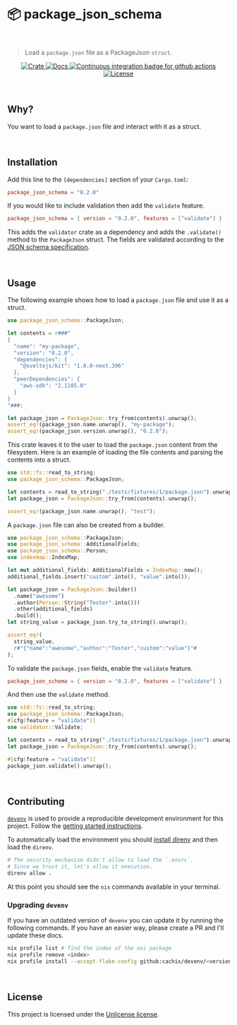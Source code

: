 # 📦️ package_json_schema

<br />

> Load a `package.json` file as a PackageJson `struct`.

<p align="center">
  <a href="https://crates.io/crates/package_json_schema">
    <img src="https://img.shields.io/crates/v/package_json_schema.svg" alt="Crate" title="Crate" />
  </a>
  <a href="https://docs.rs/package_json_schema">
    <img src="https://docs.rs/package_json_schema/badge.svg" alt="Docs" title="Docs" />
  </a>
  <a href="https://github.com/ifiokjr/package_json_schema/actions?query=workflow:ci">
    <img src="https://github.com/ifiokjr/package_json_schema/workflows/ci/badge.svg?branch=main" alt="Continuous integration badge for github actions" title="CI Badge" />
  </a>
  <a href="https://opensource.org/license/unlicense">
    <img src="https://img.shields.io/badge/license-Unlicence-blue.svg" alt="License" title="License" />
  </a>
</p>

<br />

## Why?

You want to load a `package.json` file and interact with it as a struct.

<br />

## Installation

Add this line to the `[dependencies]` section of your `Cargo.toml`:

```toml
package_json_schema = "0.2.0"
```

If you would like to include validation then add the `validate` feature.

```toml
package_json_schema = { version = "0.2.0", features = ["validate"] }
```

This adds the `validator` crate as a dependency and adds the `.validate()` method to the `PackageJson` struct. The fields are validated according to the [JSON schema specification](https://json.schemastore.org/package.json).

<br />

## Usage

The following example shows how to load a `package.json` file and use it as a struct.

```rust
use package_json_schema::PackageJson;

let contents = r###"
{
  "name": "my-package",
  "version": "0.2.0",
  "dependencies": {
    "@sveltejs/kit": "1.0.0-next.396"
  },
  "peerDependencies": {
    "aws-sdk": "2.1185.0"
  }
}
"###;

let package_json = PackageJson::try_from(contents).unwrap();
assert_eq!(package_json.name.unwrap(), "my-package");
assert_eq!(package_json.version.unwrap(), "0.2.0");
```

This crate leaves it to the user to load the `package.json` content from the filesystem. Here is an example of loading the file contents and parsing the contents into a struct.

```rust
use std::fs::read_to_string;
use package_json_schema::PackageJson;

let contents = read_to_string("./tests/fixtures/1/package.json").unwrap();
let package_json = PackageJson::try_from(contents).unwrap();

assert_eq!(package_json.name.unwrap(), "test");
```

A `package.json` file can also be created from a builder.

```rust
use package_json_schema::PackageJson;
use package_json_schema::AdditionalFields;
use package_json_schema::Person;
use indexmap::IndexMap;

let mut additional_fields: AdditionalFields = IndexMap::new();
additional_fields.insert("custom".into(), "value".into());

let package_json = PackageJson::builder()
  .name("awesome")
  .author(Person::String("Tester".into()))
  .other(additional_fields)
  .build();
let string_value = package_json.try_to_string().unwrap();

assert_eq!(
  string_value,
  r#"{"name":"awesome","author":"Tester","custom":"value"}"#
);
```

To validate the `package.json` fields, enable the `validate` feature.

```toml
package_json_schema = { version = "0.2.0", features = ["validate"] }
```

And then use the `validate` method.

```rust
use std::fs::read_to_string;
use package_json_schema::PackageJson;
#[cfg(feature = "validate")]
use validator::Validate;

let contents = read_to_string("./tests/fixtures/1/package.json").unwrap();
let package_json = PackageJson::try_from(contents).unwrap();

#[cfg(feature = "validate")]
package_json.validate().unwrap();
```

<br />

## Contributing

[`devenv`](https://devenv.sh/) is used to provide a reproducible development environment for this project. Follow the [getting started instructions](https://devenv.sh/getting-started/).

To automatically load the environment you should [install direnv](https://devenv.sh/automatic-shell-activation/) and then load the `direnv`.

```bash
# The security mechanism didn't allow to load the `.envrc`.
# Since we trust it, let's allow it execution.
direnv allow .
```

At this point you should see the `nix` commands available in your terminal.

### Upgrading `devenv`

If you have an outdated version of `devenv` you can update it by running the following commands. If you have an easier way, please create a PR and I'll update these docs.

```bash
nix profile list # find the index of the nxi package
nix profile remove <index>
nix profile install --accept-flake-config github:cachix/devenv/<version>
```

<br />

## License

This project is licensed under the [Unlicense license](license).
